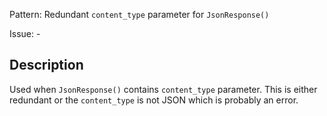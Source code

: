 Pattern: Redundant `content_type` parameter for `JsonResponse()`

Issue: -

## Description

Used when `JsonResponse()` contains `content_type` parameter. This is either redundant or the `content_type` is not JSON which is probably an error.